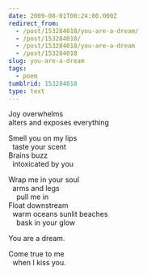 ```yaml
---
date: 2009-08-01T00:24:00.000Z
redirect_from:
  - /post/153284018/you-are-a-dream/
  - /post/153284018/
  - /post/153284018/you-are-a-dream
  - /post/153284018
slug: you-are-a-dream
tags:
  - poem
tumblrid: 153284018
type: text
---
```

<p>Joy overwhelms<br/>
alters and exposes everything</p>

<p>Smell you on my lips<br/>
  taste your scent<br/>
Brains buzz<br/>
  intoxicated by you</p>

<p>Wrap me in your soul<br/>
  arms and legs<br/>
    pull me in<br/>
Float downstream<br/>
  warm oceans sunlit beaches<br/>
    bask in your glow</p>

<p>You are a dream.</p>

<p>Come true to me<br/>
  when I kiss you.</p>
